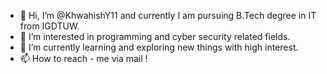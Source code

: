 - 👋 Hi, I’m @KhwahishY11 and currently I am pursuing B.Tech degree in IT from IGDTUW.
- 👀 I’m interested in programming and cyber security related fields.
- 🌱 I’m currently learning and exploring new things with high interest.
- 📫 How to reach - me via mail !

<!---
KhwahishY11/KhwahishY11 is a ✨ special ✨ repository because its `README.md` (this file) appears on your GitHub profile.
You can click the Preview link to take a look at your changes.
--->
